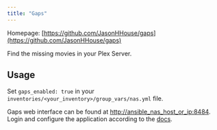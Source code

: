 ```yaml
---
title: "Gaps"
---
```


Homepage: [https://github.com/JasonHHouse/gaps](https://github.com/JasonHHouse/gaps)

Find the missing movies in your Plex Server.

## Usage

Set `gaps_enabled: true` in your `inventories/<your_inventory>/group_vars/nas.yml` file.

Gaps web interface can be found at [http://ansible_nas_host_or_ip:8484](http://ansible_nas_host_or_ip:8484). Login and configure the application according to the [docs](https://github.com/JasonHHouse/Gaps/blob/master/README.md).
